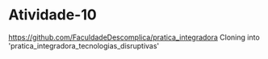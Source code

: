 # Atividade-10
 https://github.com/FaculdadeDescomplica/pratica_integradora Cloning into 'pratica_integradora_tecnologias_disruptivas'
